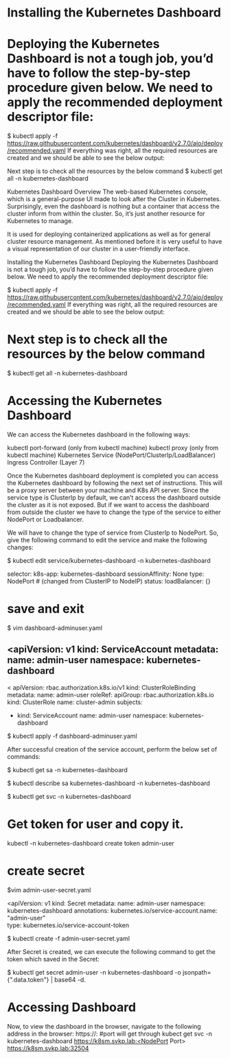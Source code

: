 # Installing the Kubernetes Dashboard
# Deploying the Kubernetes Dashboard is not a tough job, you’d have to follow the step-by-step procedure given below. We need to apply the recommended deployment descriptor file:

$ kubectl apply -f https://raw.githubusercontent.com/kubernetes/dashboard/v2.7.0/aio/deploy/recommended.yaml
If everything was right, all the required resources are created and we should be able to see the below output:

Next step is to check all the resources by the below command
$ kubectl get all -n kubernetes-dashboard

Kubernetes Dashboard Overview
The web-based Kubernetes console, which is a general-purpose UI made to look after the Cluster in Kubernetes. Surprisingly, even the dashboard is nothing but a container that access the cluster inform from within the cluster. So, it’s just another resource for Kubernetes to manage.

It is used for deploying containerized applications as well as for general cluster resource management. As mentioned before it is very useful to have a visual representation of our cluster in a user-friendly interface.

Installing the Kubernetes Dashboard
Deploying the Kubernetes Dashboard is not a tough job, you’d have to follow the step-by-step procedure given below. We need to apply the recommended deployment descriptor file:

$ kubectl apply -f https://raw.githubusercontent.com/kubernetes/dashboard/v2.7.0/aio/deploy/recommended.yaml 
If everything was right, all the required resources are created and we should be able to see the below output:

# Next step is to check all the resources by the below command
$ kubectl get all -n kubernetes-dashboard

# Accessing the Kubernetes Dashboard
We can access the Kubernetes dashboard in the following ways:

kubectl port-forward (only from kubectl machine)
kubectl proxy (only from kubectl machine)
Kubernetes Service (NodePort/ClusterIp/LoadBalancer)
Ingress Controller (Layer 7)

Once the Kubernetes dashboard deployment is completed you can access the Kubernetes dashboard by following the next set of instructions.
This will be a proxy server between your machine and K8s API server. Since the service type is ClusterIp by default, we can’t access the dashboard outside the cluster as it is not exposed. But if we want to access the dashboard from outside the cluster we have to change the type of the service to either NodePort or Loadbalancer.

We will have to change the type of service from ClusterIp to NodePort. So, give the following command to edit the service and make the following changes:

$ kubectl edit service/kubernetes-dashboard -n kubernetes-dashboard

selector:
    k8s-app: kubernetes-dashboard
  sessionAffinity: None
  type: NodePort # (changed from ClusterIP to NodeIP) 
status:
  loadBalancer: {}
# save and exit

$ vim dashboard-adminuser.yaml 

<apiVersion: v1
kind: ServiceAccount
metadata:
  name: admin-user
  namespace: kubernetes-dashboard
---
< apiVersion: rbac.authorization.k8s.io/v1
kind: ClusterRoleBinding
metadata:
  name: admin-user
roleRef:
  apiGroup: rbac.authorization.k8s.io
  kind: ClusterRole
  name: cluster-admin
subjects:
- kind: ServiceAccount
  name: admin-user
  namespace: kubernetes-dashboard

$ kubectl apply -f dashboard-adminuser.yaml

After successful creation of the service account, perform the below set of commands:

$ kubectl get sa -n kubernetes-dashboard

$ kubectl describe sa kubernetes-dashboard -n kubernetes-dashboard

$ kubectl get svc -n kubernetes-dashboard

# Get token for user and copy it.
kubectl -n kubernetes-dashboard create token admin-user

# create secret
$vim admin-user-secret.yaml

<apiVersion: v1
kind: Secret
metadata:
  name: admin-user
  namespace: kubernetes-dashboard
  annotations:
    kubernetes.io/service-account.name: "admin-user"   
type: kubernetes.io/service-account-token</pr>

$ kubectl create -f admin-user-secret.yaml

After Secret is created, we can execute the following command to get the token which saved in the Secret:

$ kubectl get secret admin-user -n kubernetes-dashboard -o jsonpath={".data.token"} | base64 -d.

# Accessing Dashboard
Now, to view the dashboard in the browser, navigate to the following address in the browser:
<pr>https://<NodeIp>:<dashboard port> #port will get through kubect get svc -n kubernetes-dashboard
</pr>
<pr>https://k8sm.svkp.lab:<NodePort Port></pr>
https://k8sm.svkp.lab:32504